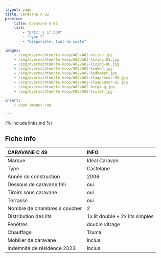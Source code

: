 ```yaml
---
layout: page
title: Caravane A 02
preview:
    title: Caravane A 02
    list:
        - "prix: € 17.500"
        - "type 2"
        - "disponible: tout de suite"

images:
    - /img/overnachten/te-koop/A02/A02-buiten.jpg
    - /img/overnachten/te-koop/A02/A02-living-01.jpg
    - /img/overnachten/te-koop/A02/A02-living-00.jpg
    - /img/overnachten/te-koop/A02/A02-keuken.jpg
    - /img/overnachten/te-koop/A02/A02-badkamer.jpg
    - /img/overnachten/te-koop/A02/A02-slaapkamer-00.jpg
    - /img/overnachten/te-koop/A02/A02-slaapkamer-01.jpg
    - /img/overnachten/te-koop/A02/A02-berging.jpg
    - /img/overnachten/te-koop/A02/A02-toilet.jpg

insert:
    - page-images-top

---
```


{% include links.md %}


## Fiche info

CARAVANE C 49               | INFO        |
:---------------------------|:------------|
Marque                      |Ideal Caravan
Type                        |Castelane
Année de construction       |2006
Dessous de caravane fini    |oui
Tiroirs sous caravane       |oui
Terrasse                    |oui
Nombre de chambres à coucher|2
Distribution des lits       |1x lit double + 2x lits simples
Fenêtres                    |double vitrage
Chauffage                   |Truma
Mobilier de caravane        |inclus
Indemnité de résidence 2023 |inclus
